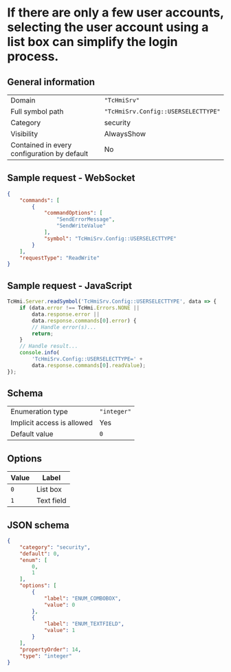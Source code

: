 # If there are only a few user accounts, selecting the user account using a list box can simplify the login process.

## General information

|  |  |
| - | - |
| Domain | `"TcHmiSrv"` |
| Full symbol path | `"TcHmiSrv.Config::USERSELECTTYPE"` |
| Category | security |
| Visibility | AlwaysShow |
| Contained in every configuration by default | No |

## Sample request - WebSocket

```json
{
    "commands": [
        {
            "commandOptions": [
                "SendErrorMessage",
                "SendWriteValue"
            ],
            "symbol": "TcHmiSrv.Config::USERSELECTTYPE"
        }
    ],
    "requestType": "ReadWrite"
}
```

## Sample request - JavaScript

```javascript
TcHmi.Server.readSymbol('TcHmiSrv.Config::USERSELECTTYPE', data => {
    if (data.error !== TcHmi.Errors.NONE ||
        data.response.error ||
        data.response.commands[0].error) {
        // Handle error(s)...
        return;
    }
    // Handle result...
    console.info(
        'TcHmiSrv.Config::USERSELECTTYPE=' +
        data.response.commands[0].readValue);
});
```

## Schema

|  |  |
| - | - |
| Enumeration type | `"integer"` |
| Implicit access is allowed | Yes |
| Default value | `0` |

## Options

| Value | Label |
| ----- | ----- |
| `0` | List box |
| `1` | Text field |

## JSON schema

```json
{
    "category": "security",
    "default": 0,
    "enum": [
        0,
        1
    ],
    "options": [
        {
            "label": "ENUM_COMBOBOX",
            "value": 0
        },
        {
            "label": "ENUM_TEXTFIELD",
            "value": 1
        }
    ],
    "propertyOrder": 14,
    "type": "integer"
}
```

